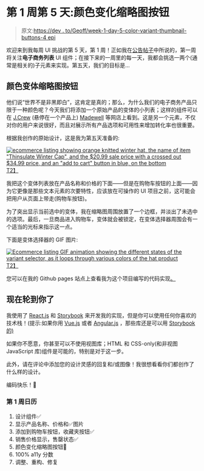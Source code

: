 # 第 1 周第 5 天:颜色变化缩略图按钮

> 原文:[https://dev . to/Geoff/week-1-day-5-color-variant-thumbnail-buttons-4 epi](https://dev.to/geoff/week-1-day-5-color-variant-thumbnail-buttons-4epi)

欢迎来到我每周 UI 挑战的第 5 天，第 1 周！正如我在[公告帖子](https://dev.to/geoff/announcing-weekly-ui-challenge-h87)中所说的，第一周将关注**电子商务列表** UI 组件；在接下来的一周里的每一天，我都会挑选一两个(通常是相关的)子元素来实现。第五天，我们的目标是…

## 颜色变体缩略图按钮

他们说“世界不是非黑即白”，这肯定是真的；那么，为什么我们的电子商务产品只限于一种颜色呢？今天我们将添加一个原始产品的变体的小列表；这样的组件可以在 [J.Crew](https://www.jcrew.com/c/mens_category/teesfleece) (悬停在一个产品上) [Madewell](https://www.madewell.com/madewell_category/SHOESANDBOOTS.jsp) 等网店上看到。这是另一个元素，不仅对你的用户来说很好，而且对展示所有产品选项和可用性来增加转化率也很重要。

根据我创作的原始设计，这是我为第五天准备的:

[![ecommerce listing showing orange knitted winter hat, the name of item "Thinsulate Winter Cap", and the $20.99 sale price with a crossed out $34.99 price, and an "add to cart" button in blue, on the bottom](../Images/985a01f1af760cf6a97161d501e158ea.png)T2】](https://res.cloudinary.com/practicaldev/image/fetch/s--uPHFBnFo--/c_limit%2Cf_auto%2Cfl_progressive%2Cq_auto%2Cw_880/https://raw.githubusercontent.com/geoffdavis92/weekly-ui-assets/master/ecommerce-listing/day5/w1d5-final.png)

我把这个变体列表放在产品名称和价格的下面——但是在购物车按钮的上面——因为它更像是那些文本元素的次要特性，应该放在可操作的 UI 项目之前，这可能会把用户从页面上带走(购物车按钮)。

为了突出显示当前选中的变体，我在缩略图周围放置了一个边框，并淡出了未选中的选项。最后，一旦商品进入购物车，变体就会被锁定，在变体选择器周围会有一个适当的光标来指示这一点。

下面是变体选择器的 GIF 图片:

[![Ecommerce listing GIF animation showing the different states of the variant selector, as it loops through various colors of the hat product](../Images/565c762d565dc7249064d2998fb5cafe.png)T2】](https://res.cloudinary.com/practicaldev/image/fetch/s--Nl0XaQus--/c_limit%2Cf_auto%2Cfl_progressive%2Cq_66%2Cw_880/https://raw.githubusercontent.com/geoffdavis92/weekly-ui-assets/master/ecommerce-listing/day5/w1d5-variant-demo-ld.gif)

您可以在我的 Github pages 站点上查看我为这个项目编写的代码实现[。](https://geoffdavis92.github.io/weekly-ui/)

## 现在轮到你了

我使用了 [React.js](https://reactjs.org) 和 [Storybook](http://storybook.js.org) 来开发我的实现，但是你可以使用任何你喜欢的技术栈！(提示:如果你用 [Vue.js](https://vuejs.org/) 或者 [Angular.js](https://angularjs.org) ，那些库还是可以用 [Storybook 的)](https://storybook.js.org/basics/slow-start-guide/)

如果你不愿意，你甚至可以不使用视图库；HTML 和 CSS-only(和非视图 JavaScript 库)组件是可能的，特别是对于这一步。

此外，请在评论中添加您的设计灵感的回复和/或图像！我很想看看你们都创作了什么样的设计。

编码快乐！🎉

### 第 1 周日历

1.  设计组件✅
2.  显示产品名称、价格和✅图片
3.  添加到购物车按钮，收藏夹按钮✅
4.  销售价格显示，售罄状态✅
5.  颜色变化缩略图按钮🎯
6.  100% a11y 分数
7.  调整、重构、修复